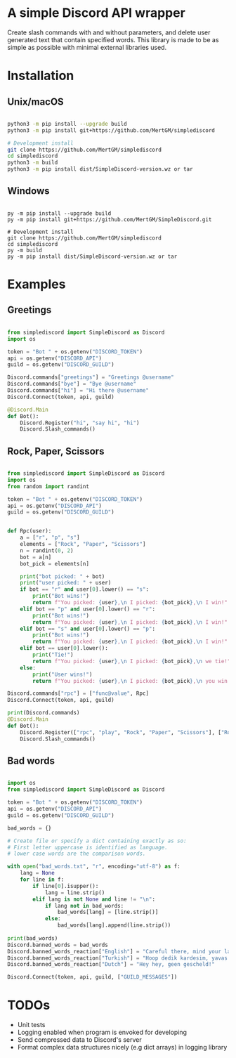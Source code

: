 # A simple Discord API wrapper

Create slash commands with and without parameters, and delete user generated text that contain specified words.
This library is made to be as simple as possible with minimal external libraries used.

# Installation

## Unix/macOS

```bash

python3 -m pip install --upgrade build
python3 -m pip install git+https://github.com/MertGM/simplediscord

# Development install
git clone https://github.com/MertGM/simplediscord 
cd simplediscord
python3 -m build
python3 -m pip install dist/SimpleDiscord-version.wz or tar

```

## Windows

```shell

py -m pip install --upgrade build
py -m pip install git+https://github.com/MertGM/SimpleDiscord.git

# Development install
git clone https://github.com/MertGM/simplediscord
cd simplediscord
py -m build
py -m pip install dist/SimpleDiscord-version.wz or tar

```

# Examples 

## Greetings

```python

from simplediscord import SimpleDiscord as Discord
import os

token = "Bot " + os.getenv("DISCORD_TOKEN")
api = os.getenv("DISCORD_API")
guild = os.getenv("DISCORD_GUILD")

Discord.commands["greetings"] = "Greetings @username"
Discord.commands["bye"] = "Bye @username"
Discord.commands["hi"] = "Hi there @username"
Discord.Connect(token, api, guild)

@Discord.Main
def Bot():
    Discord.Register("hi", "say hi", "hi")
    Discord.Slash_commands()

```

## Rock, Paper, Scissors

```python

from simplediscord import SimpleDiscord as Discord
import os
from random import randint

token = "Bot " + os.getenv("DISCORD_TOKEN")
api = os.getenv("DISCORD_API")
guild = os.getenv("DISCORD_GUILD")


def Rpc(user):
    a = ["r", "p", "s"]
    elements = ["Rock", "Paper", "Scissors"]
    n = randint(0, 2)
    bot = a[n]
    bot_pick = elements[n]

    print("bot picked: " + bot)
    print("user picked: " + user)
    if bot == "r" and user[0].lower() == "s":
        print("Bot wins!")
        return f"You picked: {user},\n I picked: {bot_pick},\n I win!"
    elif bot == "p" and user[0].lower() == "r":
        print("Bot wins!")
        return f"You picked: {user},\n I picked: {bot_pick},\n I win!"
    elif bot == "s" and user[0].lower() == "p":
        print("Bot wins!")
        return f"You picked: {user},\n I picked: {bot_pick},\n I win!"
    elif bot == user[0].lower():
        print("Tie!")
        return f"You picked: {user},\n I picked: {bot_pick},\n we tie!"
    else:
        print("User wins!")
        return f"You picked: {user},\n I picked: {bot_pick},\n you win!"

Discord.commands["rpc"] = ["func@value", Rpc]
Discord.Connect(token, api, guild)

print(Discord.commands)
@Discord.Main
def Bot():
    Discord.Register(["rpc", "play", "Rock", "Paper", "Scissors"], ["Rock, Paper, Scissors", "Play Rock, Paper, Scissors"], ["Rock", "Paper", "Scissors"])
    Discord.Slash_commands()

```

## Bad words

```python

import os
from simplediscord import SimpleDiscord as Discord

token = "Bot " + os.getenv("DISCORD_TOKEN")
api = os.getenv("DISCORD_API")
guild = os.getenv("DISCORD_GUILD")

bad_words = {}

# Create file or specify a dict containing exactly as so:
# First letter uppercase is identified as language.
# lower case words are the comparison words.

with open("bad_words.txt", "r", encoding="utf-8") as f:
    lang = None
    for line in f:
        if line[0].isupper():
            lang = line.strip()
        elif lang is not None and line != "\n":
            if lang not in bad_words:
                bad_words[lang] = [line.strip()]
            else:
                bad_words[lang].append(line.strip())
            
print(bad_words)
Discord.banned_words = bad_words
Discord.banned_words_reaction["English"] = "Careful there, mind your language!"
Discord.banned_words_reaction["Turkish"] = "Hoop dedik kardesim, yavas ol!"
Discord.banned_words_reaction["Dutch"] = "Hey hey, geen gescheld!"

Discord.Connect(token, api, guild, ["GUILD_MESSAGES"])

```

# TODOs

* Unit tests
* Logging enabled when program is envoked for developing
* Send compressed data to Discord's server
* Format complex data structures nicely (e.g dict arrays) in logging library
